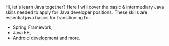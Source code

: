 Hi, let's learn Java together? Here I will cover the basic & intermediary Java skills needed to apply for Java developer positions.
These skills are essential java basics for transitioning to: 

- Spring Framework, 
- Java EE, 
- Android development and more.
